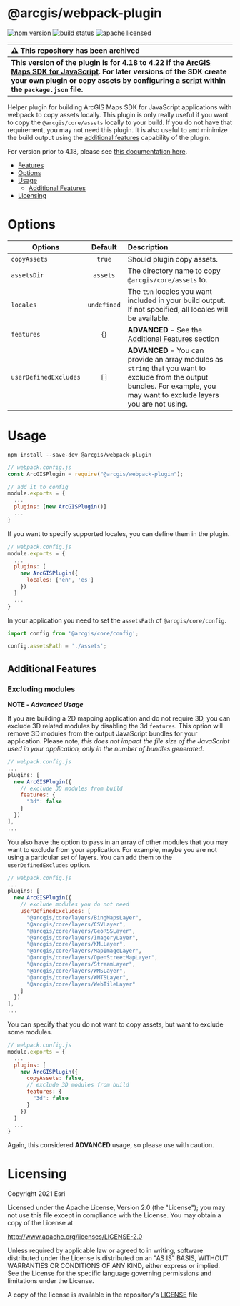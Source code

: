 # @arcgis/webpack-plugin

[![npm version][npm-img]][npm-url]
[![build status][travis-img]][travis-url]
[![apache licensed](https://img.shields.io/badge/license-Apache%202.0-orange.svg?style=flat-square)](https://raw.githubusercontent.com/Esri/arcgis-webpack-plugin/master/LICENSE)

[npm-img]: https://img.shields.io/npm/v/@arcgis/webpack-plugin.svg?style=flat-square
[npm-url]: https://www.npmjs.com/package/@arcgis/webpack-plugin
[travis-img]: https://img.shields.io/travis/Esri/arcgis-webpack-plugin/master.svg?style=flat-square
[travis-url]: https://travis-ci.org/Esri/arcgis-webpack-plugin

| :warning: This repository has been archived  |
| :--------------------------------------------|
| **This version of the plugin is for 4.18 to 4.22 if the [ArcGIS Maps SDK for JavaScript](https://developers.arcgis.com/javascript/). For later versions of the SDK create your own plugin or copy assets by configuring a [script](https://docs.npmjs.com/cli/using-npm/scripts) within the `package.json` file.** |

Helper plugin for building ArcGIS Maps SDK for JavaScript applications with webpack to copy assets locally. This plugin is only really useful if you want to copy the `@arcgis/core/assets` locally to your build. If you do not have that requirement, you may not need this plugin. It is also useful to and minimize the build output using the [additional features](#additional-features) capability of the plugin.

For version prior to 4.18, please see [this documentation here](https://github.com/Esri/arcgis-webpack-plugin/blob/96c60c8d469e4976d1b62ec30b4c9838e4d74480/README.md).

* [Features](#features)
* [Options](#options)
* [Usage](#usage)
  * [Additional Features](#additional-features)
* [Licensing](#licensing)

# Options

| Options     |     Default     | Description   |
| ----------- | :-------------: |:-------------|
| `copyAssets` | `true`  | Should plugin copy assets.  |
| `assetsDir` | `assets`  | The directory name to copy `@arcgis/core/assets` to.  |
| `locales` | `undefined`  | The `t9n` locales you want included in your build output. If not specified, all locales will be available.  |
| `features` | {} | **ADVANCED** - See the [Additional Features](#additional-features) section |
| `userDefinedExcludes` | `[]` | **ADVANCED** - You can provide an array modules as `string` that you want to exclude from the output bundles. For example, you may want to exclude layers you are not using. |

# Usage

`npm install --save-dev @arcgis/webpack-plugin`

```js
// webpack.config.js
const ArcGISPlugin = require("@arcgis/webpack-plugin");

// add it to config
module.exports = {
  ...
  plugins: [new ArcGISPlugin()]
  ...
}
```

If you want to specify supported locales, you can define them in the plugin.

```js
// webpack.config.js
module.exports = {
  ...
  plugins: [
    new ArcGISPlugin({
      locales: ['en', 'es']
    })
  ]
  ...
}
```

In your application you need to set the `assetsPath` of `@arcgis/core/config`.

```js
import config from '@arcgis/core/config';

config.assetsPath = './assets';
```

## Additional Features

### Excluding modules

**NOTE - _Advanced Usage_**

If you are building a 2D mapping application and do not require 3D, you can exclude 3D related modules by disabling the 3d `features`. This option will remove 3D modules from the output JavaScript bundles for your application. Please note, _this does not impact the file size of the JavaScript used in your application, only in the number of bundles generated_.

```js
// webpack.config.js
...
plugins: [
  new ArcGISPlugin({
    // exclude 3D modules from build
    features: {
      "3d": false
    }
  })
],
...
```

You also have the option to pass in an array of other modules that you may want to exclude from your application. For example, maybe you are not using a particular set of layers. You can add them to the `userDefinedExcludes` option.

```js
// webpack.config.js
...
plugins: [
  new ArcGISPlugin({
    // exclude modules you do not need
    userDefinedExcludes: [
      "@arcgis/core/layers/BingMapsLayer",
      "@arcgis/core/layers/CSVLayer",
      "@arcgis/core/layers/GeoRSSLayer",
      "@arcgis/core/layers/ImageryLayer",
      "@arcgis/core/layers/KMLLayer",
      "@arcgis/core/layers/MapImageLayer",
      "@arcgis/core/layers/OpenStreetMapLayer",
      "@arcgis/core/layers/StreamLayer",
      "@arcgis/core/layers/WMSLayer",
      "@arcgis/core/layers/WMTSLayer",
      "@arcgis/core/layers/WebTileLayer"
    ]
  })
],
...
```

You can specify that you do not want to copy assets, but want to exclude some modules.

```js
// webpack.config.js
module.exports = {
  ...
  plugins: [
    new ArcGISPlugin({
      copyAssets: false,
      // exclude 3D modules from build
      features: {
        "3d": false
      }
    })
  ]
  ...
}
```

Again, this considered **ADVANCED** usage, so please use with caution.

# Licensing

Copyright 2021 Esri

Licensed under the Apache License, Version 2.0 (the "License"); you may not use this file except in compliance with the License. You may obtain a copy of the License at

http://www.apache.org/licenses/LICENSE-2.0

Unless required by applicable law or agreed to in writing, software distributed under the License is distributed on an "AS IS" BASIS, WITHOUT WARRANTIES OR CONDITIONS OF ANY KIND, either express or implied. See the License for the specific language governing permissions and limitations under the License.

A copy of the license is available in the repository's [LICENSE](./LICENSE) file
